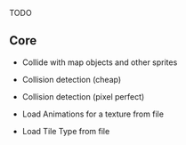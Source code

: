 TODO

Core
----

* Collide with map objects and other sprites
* Collision detection (cheap)
* Collision detection (pixel perfect) 

* Load Animations for a texture from file

* Load Tile Type from file